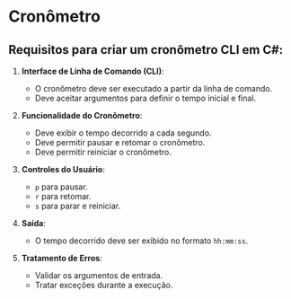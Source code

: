 # Cronômetro


## Requisitos para criar um cronômetro CLI em C#:

1. **Interface de Linha de Comando (CLI)**:

   - O cronômetro deve ser executado a partir da linha de comando.
   - Deve aceitar argumentos para definir o tempo inicial e final.

2. **Funcionalidade do Cronômetro**:

   - Deve exibir o tempo decorrido a cada segundo.
   - Deve permitir pausar e retomar o cronômetro.
   - Deve permitir reiniciar o cronômetro.

3. **Controles do Usuário**:

   - `p` para pausar.
   - `r` para retomar.
   - `s` para parar e reiniciar.

4. **Saída**:

   - O tempo decorrido deve ser exibido no formato `hh:mm:ss`.

5. **Tratamento de Erros**:
   - Validar os argumentos de entrada.
   - Tratar exceções durante a execução.
